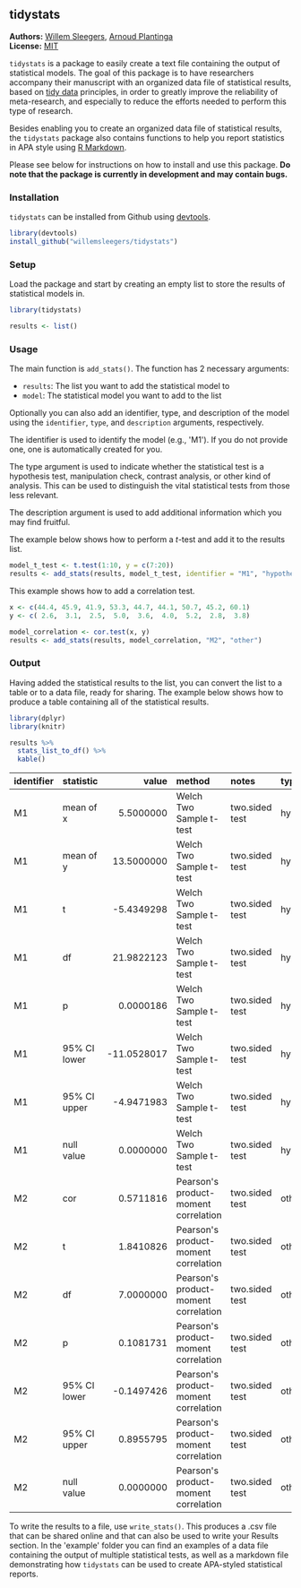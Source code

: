 <!-- README.md is generated from README.Rmd. Please edit that file -->

tidystats
---------------

**Authors:** [Willem Sleegers](http://willemsleegers.com/), [Arnoud Plantinga](http://www.arnoudplantinga.nl/)<br/>
**License:** [MIT](https://opensource.org/licenses/MIT)

`tidystats` is a package to easily create a text file containing the output of statistical models. The goal of this package is to have researchers accompany their manuscript with an organized data file of statistical results, based on [tidy data](http://vita.had.co.nz/papers/tidy-data.html) principles, in order to greatly improve the reliability of meta-research, and especially to reduce the efforts needed to perform this type of research.

Besides enabling you to create an organized data file of statistical results, the `tidystats` package also contains functions to help you report statistics in APA style using [R Markdown](http://rmarkdown.rstudio.com).

Please see below for instructions on how to install and use this package. **Do note that the package is currently in development and may contain bugs.**

### Installation

`tidystats` can be installed from Github using [devtools](https://github.com/hadley/devtools). 


```r
library(devtools)
install_github("willemsleegers/tidystats")
```

### Setup

Load the package and start by creating an empty list to store the results of statistical models in.


```r
library(tidystats)

results <- list()
```

### Usage

The main function is `add_stats()`. The function has 2 necessary arguments:

- `results`: The list you want to add the statistical model to
- `model`: The statistical model you want to add to the list

Optionally you can also add an identifier, type, and description of the model using the `identifier`, `type`, and `description` arguments, respectively. 

The identifier is used to identify the model (e.g., 'M1'). If you do not provide one, one is automatically created for you. 

The type argument is used to indicate whether the statistical test is a hypothesis test, manipulation check, contrast analysis, or other kind of analysis. This can be used to distinguish the vital statistical tests from those less relevant.

The description argument is used to add additional information which you may find fruitful.

The example below shows how to perform a *t*-test and add it to the results list.


```r
model_t_test <- t.test(1:10, y = c(7:20))
results <- add_stats(results, model_t_test, identifier = "M1", "hypothesis")
```

This example shows how to add a correlation test.


```r
x <- c(44.4, 45.9, 41.9, 53.3, 44.7, 44.1, 50.7, 45.2, 60.1)
y <- c( 2.6,  3.1,  2.5,  5.0,  3.6,  4.0,  5.2,  2.8,  3.8)

model_correlation <- cor.test(x, y)
results <- add_stats(results, model_correlation, "M2", "other")
```

### Output

Having added the statistical results to the list, you can convert the list to a table or to a data file, ready for sharing. The example below shows how to produce a table containing all of the statistical results.


```r
library(dplyr)
library(knitr)

results %>%
  stats_list_to_df() %>%
  kable()
```



|identifier |statistic    |       value|method                               |notes          |type       |
|:----------|:------------|-----------:|:------------------------------------|:--------------|:----------|
|M1         |mean of x    |   5.5000000|Welch Two Sample t-test              |two.sided test |hypothesis |
|M1         |mean of y    |  13.5000000|Welch Two Sample t-test              |two.sided test |hypothesis |
|M1         |t            |  -5.4349298|Welch Two Sample t-test              |two.sided test |hypothesis |
|M1         |df           |  21.9822123|Welch Two Sample t-test              |two.sided test |hypothesis |
|M1         |p            |   0.0000186|Welch Two Sample t-test              |two.sided test |hypothesis |
|M1         |95% CI lower | -11.0528017|Welch Two Sample t-test              |two.sided test |hypothesis |
|M1         |95% CI upper |  -4.9471983|Welch Two Sample t-test              |two.sided test |hypothesis |
|M1         |null value   |   0.0000000|Welch Two Sample t-test              |two.sided test |hypothesis |
|M2         |cor          |   0.5711816|Pearson's product-moment correlation |two.sided test |other      |
|M2         |t            |   1.8410826|Pearson's product-moment correlation |two.sided test |other      |
|M2         |df           |   7.0000000|Pearson's product-moment correlation |two.sided test |other      |
|M2         |p            |   0.1081731|Pearson's product-moment correlation |two.sided test |other      |
|M2         |95% CI lower |  -0.1497426|Pearson's product-moment correlation |two.sided test |other      |
|M2         |95% CI upper |   0.8955795|Pearson's product-moment correlation |two.sided test |other      |
|M2         |null value   |   0.0000000|Pearson's product-moment correlation |two.sided test |other      |

To write the results to a file, use `write_stats()`. This produces a .csv file that can be shared online and that can also be used to write your Results section. In the 'example' folder you can find an examples of a data file containing the output of multiple statistical tests, as well as a markdown file demonstrating how `tidystats` can be used to create APA-styled statistical reports.
